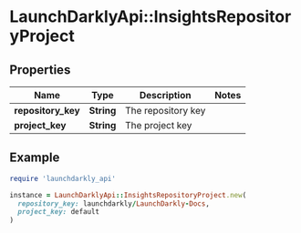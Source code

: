 # LaunchDarklyApi::InsightsRepositoryProject

## Properties

| Name | Type | Description | Notes |
| ---- | ---- | ----------- | ----- |
| **repository_key** | **String** | The repository key |  |
| **project_key** | **String** | The project key |  |

## Example

```ruby
require 'launchdarkly_api'

instance = LaunchDarklyApi::InsightsRepositoryProject.new(
  repository_key: launchdarkly/LaunchDarkly-Docs,
  project_key: default
)
```


